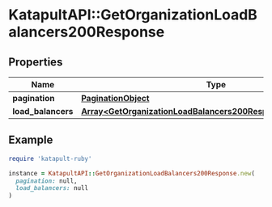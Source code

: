 # KatapultAPI::GetOrganizationLoadBalancers200Response

## Properties

| Name | Type | Description | Notes |
| ---- | ---- | ----------- | ----- |
| **pagination** | [**PaginationObject**](PaginationObject.md) |  |  |
| **load_balancers** | [**Array&lt;GetOrganizationLoadBalancers200ResponseLoadBalancers&gt;**](GetOrganizationLoadBalancers200ResponseLoadBalancers.md) |  |  |

## Example

```ruby
require 'katapult-ruby'

instance = KatapultAPI::GetOrganizationLoadBalancers200Response.new(
  pagination: null,
  load_balancers: null
)
```

